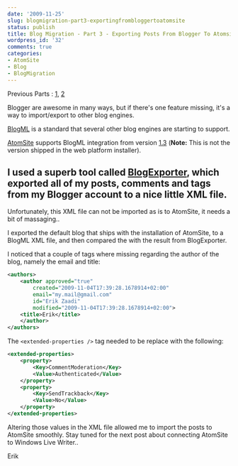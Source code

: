 ```yaml
---
date: '2009-11-25'
slug: blogmigration-part3-exportingfrombloggertoatomsite
status: publish
title: Blog Migration - Part 3 - Exporting Posts From Blogger To Atomsite
wordpress_id: '32'
comments: true
categories:
- AtomSite
- Blog
- BlogMigration
---
```


Previous Parts : [1](http://erikzaadi.com/blog/2009/11/17/BlogMigrationPart1SettingUp.xhtml), [2](http://erikzaadi.com/blog/2009/11/17/BlogMigration-Part2-TemporaryPages.xhtml)

Blogger are awesome in many ways, but if there's one feature missing, it's a way to import/export to other blog engines.

[BlogML](http://en.wikipedia.org/wiki/BlogML) is a standard that several other blog engines are starting to support.
 
[AtomSite](http://atomsite.net) supports BlogML integration from version [1.3](http://atomsite.net/blog/2009/09/21/Release13.xhtml) (**Note:** This is not the version shipped in the web platform installer).

## I used a superb tool called [BlogExporter](http://sourceforge.net/projects/blogexporter/), which exported all of my posts, comments and tags from my Blogger account to a nice little XML file.

Unfortunately, this XML file can not be imported as is to AtomSite, it needs a bit of massaging..

I exported the default blog that ships with the installation of AtomSite, to a BlogML XML file, and then compared the with the result from BlogExporter.

I noticed that a couple of tags where missing regarding the author of the blog, namely the email and title:

```xml
<authors>  
    <author approved="true"  
        created="2009-11-04T17:39:28.1678914+02:00"  
        email="my.mail@gmail.com"  
        id="Erik Zaadi"  
        modified="2009-11-04T17:39:28.1678914+02:00">
    <title>Erik</title>  
    </author>  
</authors>  
```

The `<extended-properties />` tag needed to be replace with the following:

```xml
<extended-properties>  
    <property>  
        <Key>CommentModeration</Key>  
        <Value>Authenticated</Value>  
    </property>  
    <property>  
        <Key>SendTrackback</Key>  
        <Value>No</Value>  
    </property>  
</extended-properties>  
```

Altering those values in the XML file allowed me to import the posts to AtomSite smoothly.
Stay tuned for the next post about connecting AtomSite to Windows Live Writer..

Erik
